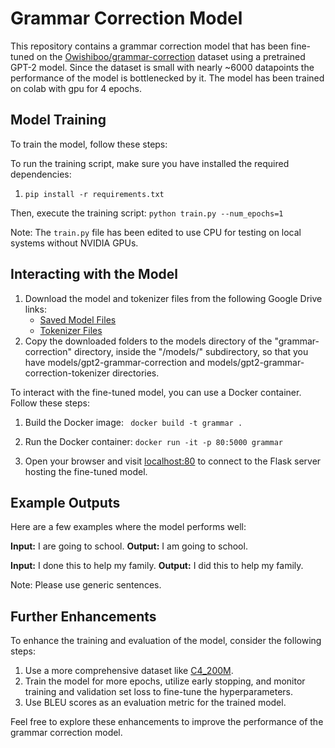 # Grammar Correction Model

This repository contains a grammar correction model that has been fine-tuned on the [Owishiboo/grammar-correction](https://huggingface.co/datasets/Owishiboo/grammar-correction) dataset using a pretrained GPT-2 model.
Since the dataset is small with nearly ~6000 datapoints the performance of the model is bottlenecked by it. The model has been trained on colab with gpu for 4 epochs. 

## Model Training

To train the model, follow these steps:

To run the training script, make sure you have installed the required dependencies:

1. ``` pip install -r requirements.txt ```

Then, execute the training script: ``` python train.py --num_epochs=1 ```


Note: The `train.py` file has been edited to use CPU for testing on local systems without NVIDIA GPUs.

## Interacting with the Model

1. Download the model and tokenizer files from the following Google Drive links:
   - [Saved Model Files](https://drive.google.com/drive/folders/1SwEmxDDY7VbTJeSkHS3Bs_r5QSUIp76J?usp=share_link)
   - [Tokenizer Files](https://drive.google.com/drive/folders/18fFDQDoIlwwxJLgm1NCoolo1aqbZNDZt?usp=share_link)
4. Copy the downloaded folders to the models directory of the "grammar-correction" directory, inside the "/models/" subdirectory, so that you have models/gpt2-grammar-correction and models/gpt2-grammar-correction-tokenizer directories.

To interact with the fine-tuned model, you can use a Docker container. Follow these steps:

1. Build the Docker image: ``` docker build -t grammar .```
2. Run the Docker container: ``` docker run -it -p 80:5000 grammar ```


3. Open your browser and visit [localhost:80](http://localhost:80) to connect to the Flask server hosting the fine-tuned model.

## Example Outputs

Here are a few examples where the model performs well:

**Input:** I are going to school.
**Output:** I am going to school.

**Input:** I done this to help my family.
**Output:** I did this to help my family.

Note: Please use generic sentences.

## Further Enhancements

To enhance the training and evaluation of the model, consider the following steps:

1. Use a more comprehensive dataset like [C4_200M](https://ai.googleblog.com/2021/08/the-c4200m-synthetic-dataset-for.html).
2. Train the model for more epochs, utilize early stopping, and monitor training and validation set loss to fine-tune the hyperparameters.
3. Use BLEU scores as an evaluation metric for the trained model.

Feel free to explore these enhancements to improve the performance of the grammar correction model.

